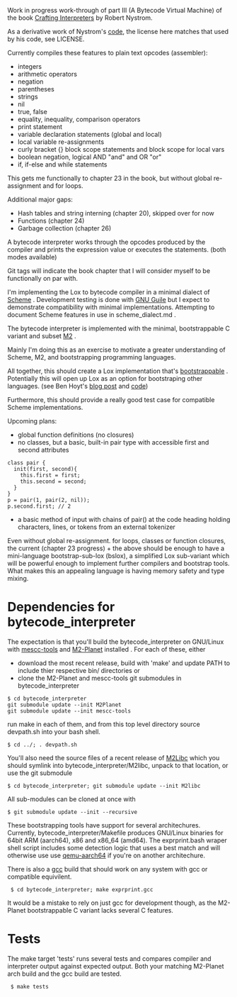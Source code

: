 Work in progress work-through of part III (A Bytecode Virtual Machine) of the book [Crafting Interpreters](https://craftinginterpreters.com/) by Robert Nystrom.

As a derivative work of Nystrom's [code](https://github.com/munificent/craftinginterpreters), the license here matches that used by his code, see LICENSE.

Currently compiles these features to plain text opcodes (assembler):
 * integers
 * arithmetic operators
 * negation
 * parentheses
 * strings
 * nil
 * true, false
 * equality, inequality, comparison operators
 * print statement
 * variable declaration statements (global and local)
 * local variable re-assignments
 * curly bracket {} block scope statements and block scope for local vars
 * boolean negation, logical AND "and" and OR "or"
 * if, if-else and while statements


This gets me functionally to chapter 23 in the book, but without global
re-assignment and for loops.

Additional major gaps:
 * Hash tables and string interning (chapter 20), skipped over for now
 * Functions (chapter 24)
 * Garbage collection (chapter 26)

A bytecode interpreter works through the opcodes produced by the compiler and prints the expression value or executes the statements. (both modes available)

Git tags will indicate the book chapter that I will consider myself to be functionally on par with.

I'm implementing the Lox to bytecode compiler in a minimal dialect of [Scheme](https://en.wikipedia.org/wiki/Scheme_(programming_language))  . Development testing is done with [GNU Guile](https://www.gnu.org/software/guile/) but I expect to demonstrate compatibility with minimal implementations. Attempting to document Scheme features in use in scheme_dialect.md .

The bytecode interpreter is implemented with the minimal, bootstrappable C variant and subset [M2](https://github.com/oriansj/M2-Planet/) .

Mainly I'm doing this as an exercise to motivate a greater understanding of Scheme, M2, and bootstrapping programming languages.

All together, this should create a Lox implementation that's [bootstrappable](https://bootstrappable.org) . Potentially this will open up Lox as an option for bootstraping other languages. (see Ben Hoyt's [blog post](https://benhoyt.com/writings/loxlox/) and [code](https://github.com/benhoyt/loxlox))

Furthermore, this should provide a really good test case for compatible Scheme implementations.

Upcoming plans:
 * global function definitions (no closures)
 * no classes, but a basic, built-in pair type with accessible first and second attributes
```
class pair {
  init(first, second){
    this.first = first;
    this.second = second;
  }
}
p = pair(1, pair(2, nil));
p.second.first; // 2
```
 * a basic method of input with chains of pair() at the code heading holding characters, lines, or tokens from an external tokenizer

Even without global re-assignment. for loops, classes or function closures, the current (chapter 23 progress) + the above should be enough to have a mini-language bootstrap-sub-lox (bslox), a simplified Lox sub-variant which will be powerful enough to implement further compilers and bootstrap tools. What makes this an appealing language is having memory safety and type mixing. 

# Dependencies for bytecode_interpreter

The expectation is that you'll build the bytecode_interpreter on GNU/Linux with [mescc-tools](https://github.com/oriansj/mescc-tools) and [M2-Planet](https://github.com/oriansj/M2-Planet) installed . For each of these, either
 * download the most recent release, build with 'make' and update PATH to include thier respective bin/ directories
or
 * clone the M2-Planet and mescc-tools git submodules in bytecode_interpreter
 ```
 $ cd bytecode_interpreter
 git submodule update --init M2Planet
 git submodule update --init mescc-tools
```
run make in each of them, and from this top level directory source devpath.sh into your bash shell.
```
$ cd ../; . devpath.sh
```

You'll also need the source files of a recent release of [M2Libc](https://github.com/oriansj/M2libc) which you should symlink into bytecode_interpreter/M2libc, unpack to that location, or use the git submodule
```
$ cd bytecode_interpreter; git submodule update --init M2libc
```

All sub-modules can be cloned at once with
```
$ git submodule update --init --recursive
```

These bootstrapping tools have support for several architechures. Currently, bytecode_interpreter/Makefile produces GNU/Linux binaries for 64bit ARM (aarch64), x86 and x86_64 (amd64). The exprprint.bash wraper shell script includes some detection logic that uses a best match and will otherwise use use [qemu-aarch64](https://www.qemu.org/) if you're on another architechure.

There is also a [gcc](https://www.gnu.org/software/gcc/) build that should work on any system with gcc or compatible equivilent.
```
 $ cd bytecode_interpreter; make exprprint.gcc
```

It would be a mistake to rely on just gcc for development though, as the M2-Planet bootstrappable C variant lacks several C features.

# Tests

The make target 'tests' runs several tests and compares compiler and interpreter output against expected output. Both your matching M2-Planet arch build and the gcc build are tested.
```
 $ make tests
```
